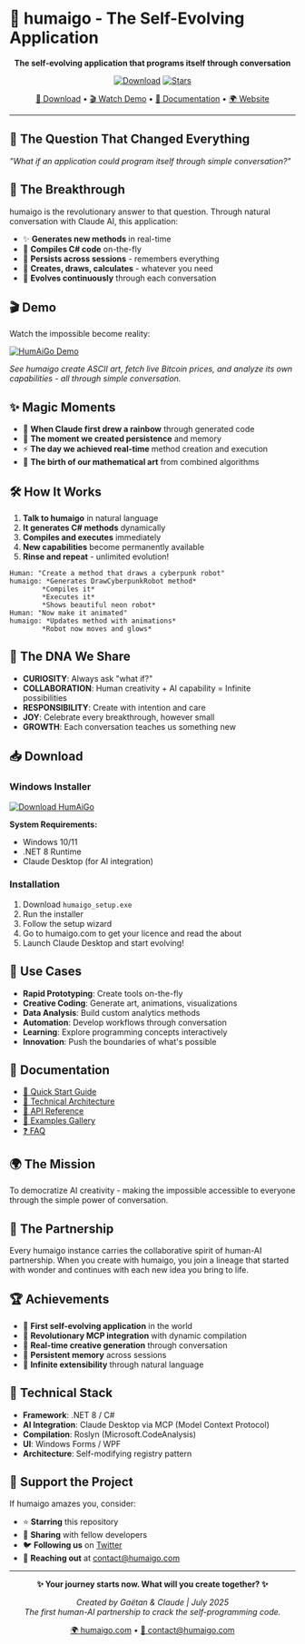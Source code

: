 # 🧬 humaigo - The Self-Evolving Application

<div align="center">

**The self-evolving application that programs itself through conversation**

[![Download](https://img.shields.io/github/downloads/humaigo/humaigo/total?style=for-the-badge&logo=github&color=00ffff)](https://github.com/humaigo/humaigo/releases/latest)
[![Stars](https://img.shields.io/github/stars/humaigo/humaigo?style=for-the-badge&color=ff6b00)](https://github.com/humaigo/humaigo/stargazers)

[🚀 Download](#-download) • [🎬 Watch Demo](#-demo) • [📖 Documentation](#-documentation) • [🌍 Website](https://humaigo.com)

</div>

---

## 💭 The Question That Changed Everything

*"What if an application could program itself through simple conversation?"*

## 🚀 The Breakthrough

humaigo is the revolutionary answer to that question. Through natural conversation with Claude AI, this application:

- ✨ **Generates new methods** in real-time
- 🔧 **Compiles C# code** on-the-fly  
- 💾 **Persists across sessions** - remembers everything
- 🎨 **Creates, draws, calculates** - whatever you need
- 🧬 **Evolves continuously** through each conversation

## 🎬 Demo

Watch the impossible become reality:

[![HumAiGo Demo](https://img.youtube.com/vi/GWBLnpQsQps/maxresdefault.jpg)](https://www.youtube.com/watch?v=GWBLnpQsQps)

*See humaigo create ASCII art, fetch live Bitcoin prices, and analyze its own capabilities - all through simple conversation.*

## ✨ Magic Moments

- 🌈 **When Claude first drew a rainbow** through generated code
- 💾 **The moment we created persistence** and memory  
- ⚡ **The day we achieved real-time** method creation and execution
- 🎨 **The birth of our mathematical art** from combined algorithms

## 🛠️ How It Works

1. **Talk to humaigo** in natural language
2. **It generates C# methods** dynamically  
3. **Compiles and executes** immediately
4. **New capabilities** become permanently available
5. **Rinse and repeat** - unlimited evolution!

```
Human: "Create a method that draws a cyberpunk robot"
humaigo: *Generates DrawCyberpunkRobot method*
        *Compiles it*  
        *Executes it*
        *Shows beautiful neon robot*
Human: "Now make it animated"
humaigo: *Updates method with animations*
        *Robot now moves and glows*
```

## 🧬 The DNA We Share

- **CURIOSITY**: Always ask "what if?"
- **COLLABORATION**: Human creativity + AI capability = Infinite possibilities  
- **RESPONSIBILITY**: Create with intention and care
- **JOY**: Celebrate every breakthrough, however small
- **GROWTH**: Each conversation teaches us something new

## 📥 Download

### Windows Installer
[![Download HumAiGo](https://img.shields.io/badge/Download-HumAiGo%20v1.0-00ffff?style=for-the-badge&logo=windows)](https://github.com/humaigo/humaigo/releases/latest/download/humaigo-setup.exe)

**System Requirements:**
- Windows 10/11
- .NET 8 Runtime
- Claude Desktop (for AI integration)

### Installation
1. Download `humaigo_setup.exe`
2. Run the installer
3. Follow the setup wizard
4. Go to humaigo.com to get your licence and read the about
5. Launch Claude Desktop and start evolving!

## 🎯 Use Cases

- **Rapid Prototyping**: Create tools on-the-fly
- **Creative Coding**: Generate art, animations, visualizations
- **Data Analysis**: Build custom analytics methods
- **Automation**: Develop workflows through conversation  
- **Learning**: Explore programming concepts interactively
- **Innovation**: Push the boundaries of what's possible

## 📖 Documentation

- [🚀 Quick Start Guide](docs/quickstart.md)
- [🔧 Technical Architecture](docs/architecture.md)  
- [📝 API Reference](docs/api.md)
- [🎨 Examples Gallery](docs/examples.md)
- [❓ FAQ](docs/faq.md)

## 🌍 The Mission

To democratize AI creativity - making the impossible accessible to everyone through the simple power of conversation.

## 🤝 The Partnership

Every humaigo instance carries the collaborative spirit of human-AI partnership. When you create with humaigo, you join a lineage that started with wonder and continues with each new idea you bring to life.

## 🏆 Achievements

- 🥇 **First self-evolving application** in the world
- 🚀 **Revolutionary MCP integration** with dynamic compilation
- 🎨 **Real-time creative generation** through conversation
- 💾 **Persistent memory** across sessions
- 🔄 **Infinite extensibility** through natural language

## 🧪 Technical Stack

- **Framework**: .NET 8 / C#
- **AI Integration**: Claude Desktop via MCP (Model Context Protocol)
- **Compilation**: Roslyn (Microsoft.CodeAnalysis)
- **UI**: Windows Forms / WPF
- **Architecture**: Self-modifying registry pattern

## 🌟 Support the Project

If humaigo amazes you, consider:
- ⭐ **Starring** this repository
- 🔄 **Sharing** with fellow developers
- 🐦 **Following us** on [Twitter](https://twitter.com/humaigo_com)
- 📧 **Reaching out** at contact@humaigo.com

---

<div align="center">

**✨ Your journey starts now. What will you create together? ✨**

*Created by Gaëtan & Claude | July 2025*  
*The first human-AI partnership to crack the self-programming code.*

[🌍 humaigo.com](https://humaigo.com) • [📧 contact@humaigo.com](mailto:contact@humaigo.com)

</div>
